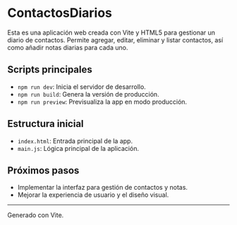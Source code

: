 # ContactosDiarios

Esta es una aplicación web creada con Vite y HTML5 para gestionar un diario de contactos. Permite agregar, editar, eliminar y listar contactos, así como añadir notas diarias para cada uno.

## Scripts principales

- `npm run dev`: Inicia el servidor de desarrollo.
- `npm run build`: Genera la versión de producción.
- `npm run preview`: Previsualiza la app en modo producción.

## Estructura inicial

- `index.html`: Entrada principal de la app.
- `main.js`: Lógica principal de la aplicación.

## Próximos pasos

- Implementar la interfaz para gestión de contactos y notas.
- Mejorar la experiencia de usuario y el diseño visual.

---

Generado con Vite.
